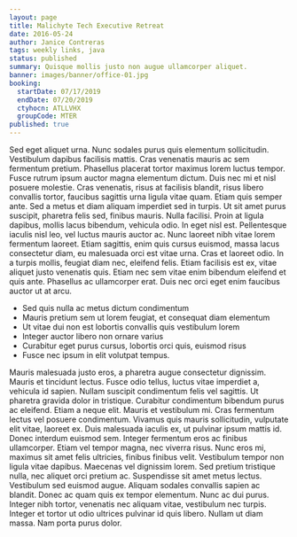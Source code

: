```yaml
---
layout: page
title: Malichyte Tech Executive Retreat
date: 2016-05-24
author: Janice Contreras
tags: weekly links, java
status: published
summary: Quisque mollis justo non augue ullamcorper aliquet.
banner: images/banner/office-01.jpg
booking:
  startDate: 07/17/2019
  endDate: 07/20/2019
  ctyhocn: ATLLVHX
  groupCode: MTER
published: true
---
```

Sed eget aliquet urna. Nunc sodales purus quis elementum sollicitudin. Vestibulum dapibus facilisis mattis. Cras venenatis mauris ac sem fermentum pretium. Phasellus placerat tortor maximus lorem luctus tempor. Fusce rutrum ipsum auctor magna elementum dictum. Duis nec mi et nisl posuere molestie. Cras venenatis, risus at facilisis blandit, risus libero convallis tortor, faucibus sagittis urna ligula vitae quam. Etiam quis semper ante. Sed a metus et diam aliquam imperdiet sed in turpis.
Ut sit amet purus suscipit, pharetra felis sed, finibus mauris. Nulla facilisi. Proin at ligula dapibus, mollis lacus bibendum, vehicula odio. In eget nisl est. Pellentesque iaculis nisl leo, vel luctus mauris auctor ac. Nunc laoreet nibh vitae lorem fermentum laoreet. Etiam sagittis, enim quis cursus euismod, massa lacus consectetur diam, eu malesuada orci est vitae urna. Cras et laoreet odio. In a turpis mollis, feugiat diam nec, eleifend felis. Etiam facilisis est ex, vitae aliquet justo venenatis quis. Etiam nec sem vitae enim bibendum eleifend et quis ante. Phasellus ac ullamcorper erat. Duis nec orci eget enim faucibus auctor ut at arcu.

* Sed quis nulla ac metus dictum condimentum
* Mauris pretium sem ut lorem feugiat, et consequat diam elementum
* Ut vitae dui non est lobortis convallis quis vestibulum lorem
* Integer auctor libero non ornare varius
* Curabitur eget purus cursus, lobortis orci quis, euismod risus
* Fusce nec ipsum in elit volutpat tempus.

Mauris malesuada justo eros, a pharetra augue consectetur dignissim. Mauris et tincidunt lectus. Fusce odio tellus, luctus vitae imperdiet a, vehicula id sapien. Nullam suscipit condimentum felis vel sagittis. Ut pharetra gravida dolor in tristique. Curabitur condimentum bibendum purus ac eleifend. Etiam a neque elit. Mauris et vestibulum mi. Cras fermentum lectus vel posuere condimentum. Vivamus quis mauris sollicitudin, vulputate elit vitae, laoreet ex. Duis malesuada iaculis ex, ut pulvinar ipsum mattis id. Donec interdum euismod sem. Integer fermentum eros ac finibus ullamcorper. Etiam vel tempor magna, nec viverra risus. Nunc eros mi, maximus sit amet felis ultricies, finibus finibus velit. Vestibulum tempor non ligula vitae dapibus.
Maecenas vel dignissim lorem. Sed pretium tristique nulla, nec aliquet orci pretium ac. Suspendisse sit amet metus lectus. Vestibulum sed euismod augue. Aliquam sodales convallis sapien ac blandit. Donec ac quam quis ex tempor elementum. Nunc ac dui purus. Integer nibh tortor, venenatis nec aliquam vitae, vestibulum nec turpis. Integer et tortor ut odio ultrices pulvinar id quis libero. Nullam ut diam massa. Nam porta purus dolor.
